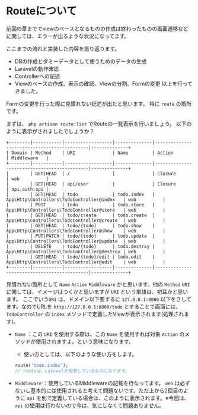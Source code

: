 # Routeについて

前回の章まででviewのベースとなるものの作成は終わったものの画面遷移などに関しては、エラーが出るような状況になってます。

ここまでの流れと実装した内容を振り返ります。
- DBの作成とダミーデータとして使うためのデータの生成
- Laravelの動作確認
- Controllerへの記述
- Viewのベースの作成、表示の確認、Viewの分割、Formの変更
以上を行ってきました。

Formの変更を行った際に見慣れない記述が出たと思います。
特に `route` の箇所です。

まずは、 `php artisan route:list` でRouteの一覧表示を行いましょう。
以下のように表示がされましたでしょうか？

```shell
+--------|-----------|------------------|--------------|---------------------------------------------|--------------+
| Domain | Method    | URI              | Name         | Action                                      | Middleware   |
+--------|-----------|------------------|--------------|---------------------------------------------|--------------+
|        | GET|HEAD  | /                |              | Closure                                     | web          |
|        | GET|HEAD  | api/user         |              | Closure                                     | api,auth:api |
|        | GET|HEAD  | todo             | todo.index   | App\Http\Controllers\TodoController@index   | web          |
|        | POST      | todo             | todo.store   | App\Http\Controllers\TodoController@store   | web          |
|        | GET|HEAD  | todo/create      | todo.create  | App\Http\Controllers\TodoController@create  | web          |
|        | GET|HEAD  | todo/{todo}      | todo.show    | App\Http\Controllers\TodoController@show    | web          |
|        | PUT|PATCH | todo/{todo}      | todo.update  | App\Http\Controllers\TodoController@update  | web          |
|        | DELETE    | todo/{todo}      | todo.destroy | App\Http\Controllers\TodoController@destroy | web          |
|        | GET|HEAD  | todo/{todo}/edit | todo.edit    | App\Http\Controllers\TodoController@edit    | web          |
+--------|-----------|------------------|--------------|---------------------------------------------|--------------+
```

見慣れない箇所として `Name` `Action` `Middleware` かと思います。他の `Method` `URI` に関しては、イメージはつくかと思いますが `URI` という単語は、初耳かと思います。
ここでいう`URI` は、ドメイン以下要するに `127.0.0.1:8000` 以下をさしてます。なのでURLを `http://127.0.0.1:8000/todo` とすることで画面には、`TodoController` の `index` メソッドで定義したViewが表示されます(処理されます)。
- `Name` ：この `URI` を使用する際は、この `Name` を使用すれば対象 `Action` のメソッドが使用されますよ。という意味になります。
  - 使い方としては、以下のような使い方をします。
  
  ```php
  route('todo.index');
  // routeは、Laravelが用意しているものになります。
  ```
  
- `Middleware` ：使用しているMiddlewareの記載を行なってます。 `web` は必ずないし基本的には使用されると考えて問題ないです。ただ上から2個目のように `api` を別で定義している場合は、このように表示されます。※今回は、`api` の使用は行わないので今は、気にしなくて問題ありません。

